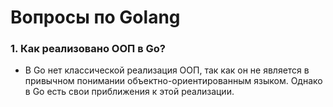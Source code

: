# Вопросы по Golang

### 1. Как реализовано ООП в Go?
- В Go нет классической реализация ООП, так как он не является в привычном понимании объектно-ориентированным языком. Однако в Go есть свои приближения к этой реализации.

